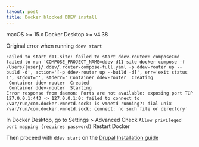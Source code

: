 ```yaml
---
layout: post
title: Docker blocked DDEV install
---
```


macOS >= 15.x
Docker Desktop >= v4.38

Original error when running `ddev start`
```
Failed to start d11-site: failed to start ddev-router: composeCmd failed to run 'COMPOSE_PROJECT_NAME=ddev-d11-site docker-compose -f /Users/{user}/.ddev/.router-compose-full.yaml -p ddev-router up --build -d', action='[-p ddev-router up --build -d]', err='exit status 1', stdout='', stderr=' Container ddev-router  Creating
 Container ddev-router  Created
 Container ddev-router  Starting
Error response from daemon: Ports are not available: exposing port TCP 127.0.0.1:443 -> 127.0.0.1:0: failed to connect to /var/run/com.docker.vmnetd.sock: is vmnetd running?: dial unix /var/run/com.docker.vmnetd.sock: connect: no such file or directory'
```

In Docker Desktop, go to Settings > Advanced
Check `Allow privileged port mapping (requires password)`
Restart Docker

Then proceed with `ddev start` on the [Drupal Installation guide](https://ddev.readthedocs.io/en/stable/users/quickstart/#drupal)
